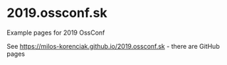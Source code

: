# 2019.ossconf.sk
Example pages for 2019 OssConf

See https://milos-korenciak.github.io/2019.ossconf.sk - there are GitHub pages
